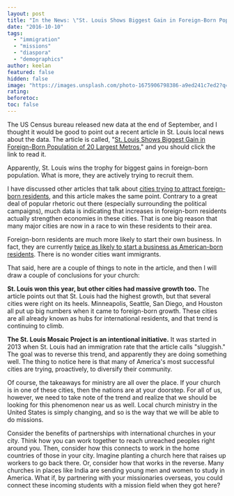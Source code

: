 ```yaml
---
layout: post
title: "In the News: \"St. Louis Shows Biggest Gain in Foreign-Born Population of 20 Largest Metros\""
date: "2016-10-10"
tags: 
  - "immigration"
  - "missions"
  - "diaspora"
  - "demographics"
author: keelan
featured: false
hidden: false
image: "https://images.unsplash.com/photo-1675906798386-a9ed241c7ed2?q=80&w=2070&auto=format&fit=crop&ixlib=rb-4.0.3&ixid=M3wxMjA3fDB8MHxwaG90by1wYWdlfHx8fGVufDB8fHx8fA%3D%3D"
rating:
beforetoc:
toc: false
---
```


The US Census bureau released new data at the end of September, and I thought it would be good to point out a recent article in St. Louis local news about the data. The article is called, "[St. Louis Shows Biggest Gain in Foreign-Born Population of 20 Largest Metros](http://www.riverfronttimes.com/newsblog/2016/09/20/st-louis-shows-biggest-gain-in-foreign-born-population-of-20-largest-metros)," and you should click the link to read it.

Apparently, St. Louis wins the trophy for biggest gains in foreign-born population. What is more, they are actively trying to recruit them.

I have discussed other articles that talk about [cities trying to attract foreign-born residents](http://blog.keelancook.com/2015/09/in-the-news-why-american-cities-are-fighting-to-attract-immigrants.html), and this article makes the same point. Contrary to a great deal of popular rhetoric out there (especially surrounding the political campaigns), much data is indicating that increases in foreign-born residents actually strengthen economies in these cities. That is one big reason that many major cities are now in a race to win these residents to their area.

Foreign-born residents are much more likely to start their own business. In fact, they are currently [twice as likely to start a business as American-born residents](http://www.inc.com/magazine/201502/adam-bluestein/the-most-entrepreneurial-group-in-america-wasnt-born-in-america.html). There is no wonder cities want immigrants.

That said, here are a couple of things to note in the article, and then I will draw a couple of conclusions for your church:

**St. Louis won this year, but other cities had massive growth too.** The article points out that St. Louis had the highest growth, but that several cities were right on its heels. Minneapolis, Seattle, San Diego, and Houston all put up big numbers when it came to foreign-born growth. These cities are all already known as hubs for international residents, and that trend is continuing to climb.

**The St. Louis Mosaic Project is an intentional initiative.** It was started in 2013 when St. Louis had an immigration rate that the article calls "sluggish." The goal was to reverse this trend, and apparently they are doing something well. The thing to notice here is that many of America's most successful cities are trying, proactively, to diversify their community.

Of course, the takeaways for ministry are all over the place. If your church is in one of these cities, then the nations are at your doorstep. For all of us, however, we need to take note of the trend and realize that we should be looking for this phenomenon near us as well. Local church ministry in the United States is simply changing, and so is the way that we will be able to do missions.

Consider the benefits of partnerships with international churches in your city. Think how you can work together to reach unreached peoples right around you. Then, consider how this connects to work in the home countries of those in your city. Imagine planting a church here that raises up workers to go back there. Or, consider how that works in the reverse. Many churches in places like India are sending young men and women to study in America. What if, by partnering with your missionaries overseas, you could connect these incoming students with a mission field when they got here?
